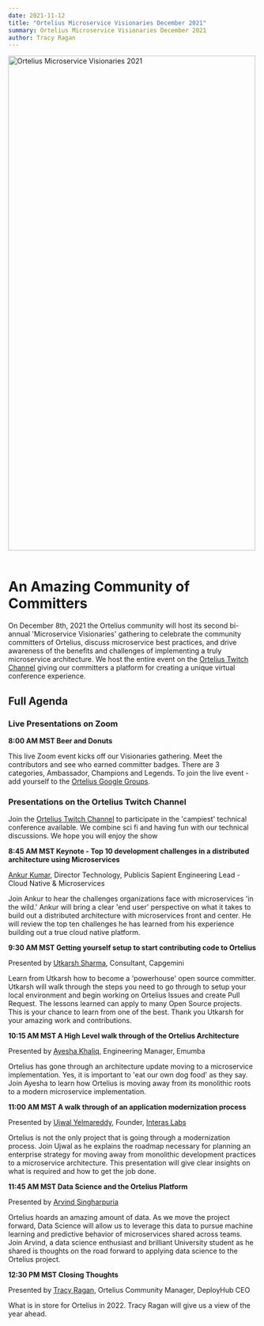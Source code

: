 ```yaml
---
date: 2021-11-12
title: "Ortelius Microservice Visionaries December 2021"
summary: Ortelius Microservice Visionaries December 2021
author: Tracy Ragan
---
```


<div class="col-center">
<img src="/images/Ortelius-Visionaries-2021.png" alt="Ortelius Microservice Visionaries 2021" height="1000px" width="500px" />
</div>
<br>

# An Amazing Community of Committers

On December 8th, 2021 the Ortelius community will host its second bi-annual 'Microservice Visionaries' gathering to celebrate the community committers of Ortelius, discuss microservice best practices, and drive awareness of the benefits and challenges of implementing a truly microservice architecture. We host the entire event on the [Ortelius Twitch Channel](https://www.twitch.tv/orteliusos) giving our committers a platform for creating a unique virtual conference experience. 

## Full Agenda

### Live Presentations on Zoom
<p><strong>8:00 AM MST Beer and Donuts </strong></p>

This live Zoom event kicks off our Visionaries gathering. Meet the contributors and see who earned committer badges. There are 3 categories, Ambassador, Champions and Legends. To join the live event - add yourself to the [Ortelius Google Groups](https://groups.google.com/g/ortelius-dev).

### Presentations on the Ortelius Twitch Channel 

Join the [Ortelius Twitch Channel](https://www.twitch.tv/orteliusos) to participate in the 'campiest' technical conference available. We combine sci fi and having fun with our technical discussions. We hope you will enjoy the show

<p><strong> 8:45 AM MST Keynote - Top 10 development challenges in a distributed architecture using Microservices</strong></p>

[Ankur Kumar](https://www.linkedin.com/in/ankurkumarz/), Director Technology, Publicis Sapient Engineering Lead - Cloud Native & Microservices 

Join Ankur to hear the challenges organizations face with microservices 'in the wild.' Ankur will bring a clear 'end user' perspective on what it takes to build out a distributed architecture with microservices front and center. He will review the top ten challenges he has learned from his experience building out a true cloud native platform. 

<p><strong> 9:30 AM MST Getting yourself setup to start contributing code to Ortelius
</strong>

Presented by [Utkarsh Sharma](https://www.linkedin.com/in/utkarsh-sharma-53362836/), Consultant, Capgemini 

Learn from Utkarsh how to become a 'powerhouse' open source committer. Utkarsh will walk through the steps you need to go through to setup your local environment and begin working on Ortelius Issues and create Pull Request. The lessons learned can apply to many Open Source projects. This is your chance to learn from one of the best. Thank you Utkarsh for your amazing work and contributions. 
  
<p><strong> 10:15 AM MST A High Level walk through of the Ortelius Architecture </strong> 

Presented by [Ayesha Khaliq](https://www.linkedin.com/in/ayesha-khaliq-rana/), Engineering Manager, Emumba

Ortelius has gone through an architecture update moving to a microservice implementation. Yes, it is important to 'eat our own dog food' as they say. Join Ayesha to learn how Ortelius is moving away from its monolithic roots to a modern microservice implementation. </p>

<p><strong> 11:00 AM MST A walk through of an application modernization process </strong>

Presented by [Ujwal Yelmareddy](https://www.linkedin.com/in/ujwal-reddy-y/), Founder, [Interas Labs](https://www.interaslabs.com/)

Ortelius is not the only project that is going through a modernization process. Join Ujwal as he explains the roadmap necessary for planning an enterprise strategy for moving away from monolithic development practices to a microservice architecture. This presentation will give clear insights on what is required and how to get the job done. </p>


<p><strong> 11:45 AM MST Data Science and the Ortelius Platform </strong>

Presented by [Arvind Singharpuria](https://www.linkedin.com/in/arvind-singharpuria-a88686202/) 

<p>Ortelius hoards an amazing amount of data. As we move the project forward, Data Science will allow us to leverage this data to pursue machine learning and predictive behavior of microservices shared across teams. Join Arvind, a data science enthusiast and brilliant University student as he shared is thoughts on the road forward to applying data science to the Ortelius project. </p>


</p><strong> 12:30 PM MST Closing Thoughts </strong>

Presented by [Tracy Ragan](https://www.linkedin.com/in/tracy-ragan-oms/), Ortelius Community Manager, DeployHub CEO


<p>What is in store for Ortelius in 2022. Tracy Ragan will give us a view of the year ahead. </p>


